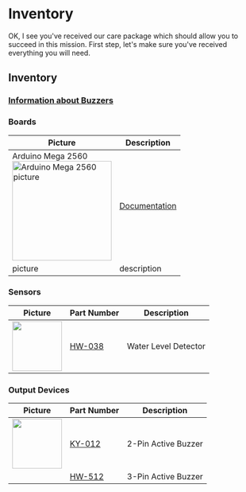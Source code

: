 # Inventory

OK, I see you've received our care package which should allow you to succeed in this mission.
First step, let's make sure you've received everything you will need.

## Inventory

### [Information about Buzzers](./Identifying_Buzzers.md)

### Boards

| Picture | Description |
| --- | --- |
| Arduino Mega 2560<br><img src="https://user-images.githubusercontent.com/15940/207482128-65026fa3-0df1-4b1a-b055-4f9e35ac56e8.png" alt="Arduino Mega 2560 picture" width="200"> | [Documentation](https://docs.arduino.cc/hardware/mega-2560) |
| picture | description |

### Sensors

| Picture | Part Number | Description |
| --- | --- | -- |
| <img src="https://user-images.githubusercontent.com/15940/209719372-74394072-b56a-4eec-a903-5413f8c64b6e.png" width="100"> | [HW-038](HW-038_WaterLevelDetector.md) | Water Level Detector |

### Output Devices

| Picture | Part Number | Description |
| --- | --- | --- |
| <img src="https://user-images.githubusercontent.com/15940/207704594-68e639e8-d183-408e-a649-8fd3ede81f99.jpeg" width="100"> | [KY-012](KY-012_2-PinActiveBuzzer.md) | 2-Pin Active Buzzer |
| | [HW-512](HW-512_3-PinActiveBuzzer.md) | 3-Pin Active Buzzer |
